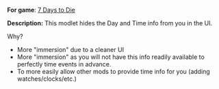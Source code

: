 **For game**: [7 Days to Die](https://7daystodie.com)

**Description:**
This modlet hides the Day and Time info from you in the UI.

Why?
- More "immersion" due to a cleaner UI
- More "immersion" as you will not have this info readily available to perfectly time events in advance.
- To more easily allow other mods to provide time info for you (adding watches/clocks/etc.)
